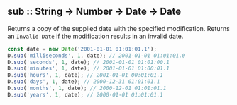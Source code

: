 ## sub :: String -> Number -> Date -> Date

Returns a copy of the supplied date with the specified modification.
Returns an `Invalid Date` if the modification results in an invalid date.

```js
const date = new Date('2001-01-01 01:01:01.1');
D.sub('milliseconds', 1, date); // 2001-01-01 01:01:01.0
D.sub('seconds', 1, date); // 2001-01-01 01:01:00.1
D.sub('minutes', 1, date); // 2001-01-01 01:00:01.1
D.sub('hours', 1, date); // 2001-01-01 00:01:01.1
D.sub('days', 1, date); // 2000-12-31 01:01:01.1
D.sub('months', 1, date); // 2000-12-01 01:01:01.1
D.sub('years', 1, date); // 2000-01-01 01:01:01.1

```
